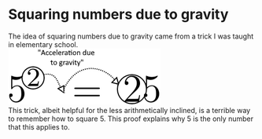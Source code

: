 # Squaring numbers due to gravity
The idea of squaring numbers due to gravity came from a trick I was taught in elementary school.<br/>
![squaring 5 due to gravity](https://github.com/GardnerLiam/Squaring-numbers-due-to-gravity/blob/master/Latex%20Script/Figures/Figure1.png)
<br/>
This trick, albeit helpful for the less arithmetically inclined, is a terrible way to remember how to square 5. This proof explains why 5 is the only number that this applies to.
